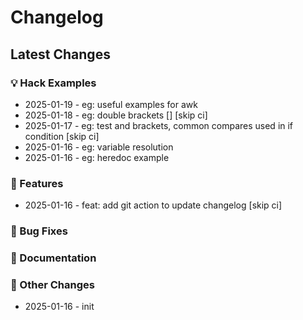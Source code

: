 # Changelog

## Latest Changes

### 💡 Hack Examples
* 2025-01-19 - eg: useful examples for awk
* 2025-01-18 - eg: double brackets [] [skip ci]
* 2025-01-17 - eg: test and brackets, common compares used in if condition [skip ci]
* 2025-01-16 - eg: variable resolution
* 2025-01-16 - eg: heredoc example


### 🚀 Features
* 2025-01-16 - feat: add git action to update changelog [skip ci]


### 🐛 Bug Fixes


### 📝 Documentation


### 🔧 Other Changes
* 2025-01-16 - init
